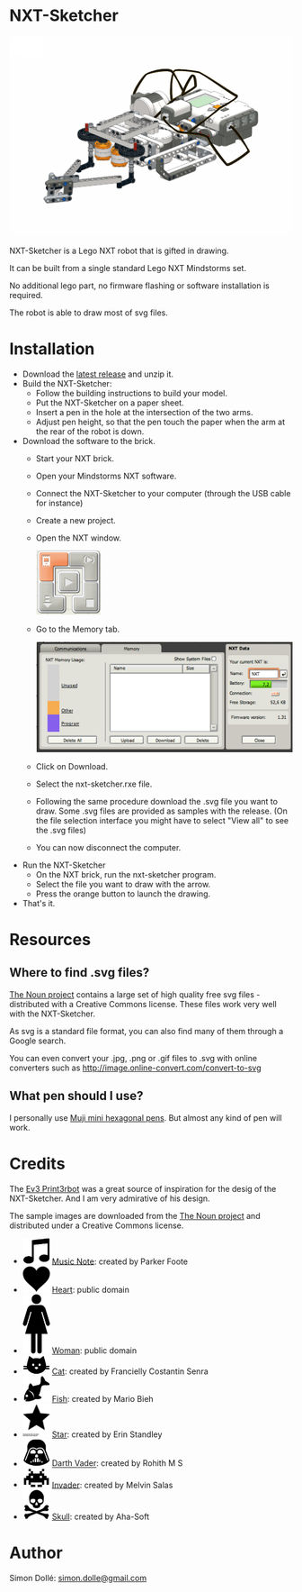 # NXT-Sketcher

![NXT-Sketcher 3D view](building_instructions_files/cover.png?raw=true)

NXT-Sketcher is a Lego NXT robot that is gifted in drawing.

It can be built from a single standard Lego NXT Mindstorms set.

No additional lego part, no firmware flashing or software installation is required.

The robot is able to draw most of svg files.

# Installation

- Download the [latest release](https://github.com/simondolle/nxt-sketcher/releases/download/v0.4/nxt-sketcher.zip) and unzip it.
- Build the NXT-Sketcher:
  - Follow the building instructions to build your model.
  - Put the NXT-Sketcher on a paper sheet.
  - Insert a pen in the hole at the intersection of the two arms.
  - Adjust pen height, so that the pen touch the paper when the arm at the rear of the robot is down.
- Download the software to the brick.
  - Start your NXT brick.
  - Open your Mindstorms NXT software.
  - Connect the NXT-Sketcher to your computer (through the USB cable for instance)
  - Create a new project.
  - Open the NXT window.

    ![NXT-window](images/NXT-window.png?raw=true)

  - Go to the Memory tab.

    ![NXT-window](images/Memory-tab.png?raw=true)

  - Click on Download.
  - Select the nxt-sketcher.rxe file.
  - Following the same procedure download the .svg file you want to draw.
    Some .svg files are provided as samples with the release.
    (On the file selection interface you might have to select "View all" to see the .svg files)
  - You can now disconnect the computer.
- Run the NXT-Sketcher
  - On the NXT brick, run the nxt-sketcher program.
  - Select the file you want to draw with the arrow.
  - Press the orange button to launch the drawing.
- That's it.

# Resources

## Where to find .svg files?

[The Noun project](https://thenounproject.com/) contains a large set of high quality free svg files - distributed with a Creative Commons license.
These files work very well with the NXT-Sketcher.

As svg is a standard file format, you can also find many of them through a Google search.

You can even convert your .jpg, .png or .gif files to .svg with online converters such as http://image.online-convert.com/convert-to-svg

## What pen should I use?

I personally use [Muji mini hexagonal pens](http://www.muji.eu/pages/online.asp?Sec=13&Sub=53&PID=6554).
But almost any kind of pen will work.

# Credits

The [Ev3 Print3rbot](http://www.ev3dev.org/projects/2015/05/06/EV3-Print3rbot/) was a great source of inspiration for the desig of the NXT-Sketcher.
And I am very admirative of his design.

The sample images are downloaded from the [The Noun project](https://thenounproject.com/) and distributed under a Creative Commons license.
- <img src="images/music_note.png" width="48"> [Music Note](https://thenounproject.com/term/music-note/55429/): created by Parker Foote
- <img src="images/heart.png" width="48">  [Heart](https://thenounproject.com/term/heart/219/): public domain
- <img src="images/woman.png" width="48">  [Woman](https://thenounproject.com/term/woman/5/): public domain
- <img src="images/cat.png" width="48">  [Cat](https://thenounproject.com/term/cat/70130/): created by Francielly Costantin Senra
- <img src="images/fish.png" width="48">  [Fish](https://thenounproject.com/term/fish/153358/): created by Mario Bieh
- <img src="images/star.png" width="48">  [Star](https://thenounproject.com/term/star/17639/): created by Erin Standley
- <img src="images/darth_vader.png" width="48">  [Darth Vader](https://thenounproject.com/term/darth-vader/65913/): created by Rohith M S
- <img src="images/invader.png" width="48">  [Invader](https://thenounproject.com/term/space-invader/87949/): created by Melvin Salas
- <img src="images/skull.png" width="48">  [Skull](https://thenounproject.com/term/death/195701/): created by Aha-Soft


# Author

Simon Dollé: <simon.dolle@gmail.com>